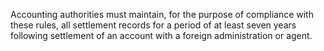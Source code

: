 Accounting authorities must maintain, for the purpose of compliance with these rules, all settlement records for a period of at least seven years following settlement of an account with a foreign administration or agent.

